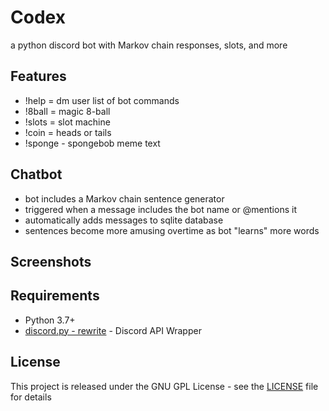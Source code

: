 # Codex
a python discord bot with Markov chain responses, slots, and more

## Features
- !help = dm user list of bot commands
- !8ball = magic 8-ball
- !slots = slot machine
- !coin = heads or tails
- !sponge - spongebob meme text

## Chatbot
- bot includes a Markov chain sentence generator
- triggered when a message includes the bot name or @mentions it
- automatically adds messages to sqlite database
- sentences become more amusing overtime as bot "learns" more words

## Screenshots

## Requirements
* Python 3.7+
* [discord.py - rewrite](https://github.com/Rapptz/discord.py/tree/rewrite/) - Discord API Wrapper

## License
This project is released under the GNU GPL License - see the [LICENSE](LICENSE) file for details